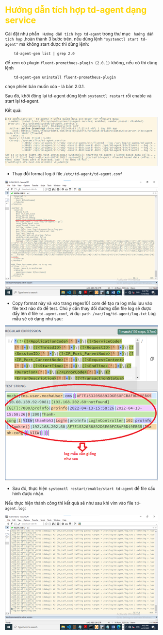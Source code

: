<h1 style="color:gold"> Hướng dẫn tích hợp td-agent dạng service </h1>

Cài đặt như phần ` Hướng dẫn tích hợp td-agent` trong thư mục ` hướng dẫn tích hợp` ,hoàn thành 3 bước trên, nếu dùng lệnh `"systemctl start td-agent"` mà không start được thì dùng lệnh:

        td-agent-gem list | grep 2.0

để xem có plugin `fluent-promethues-plugin (2.0.1)` không, nếu có thì dùng lệnh

        td-agent-gem uninstall fluent-prometheus-plugin

chọn phiên bản muốn xóa - là bản 2.0.1.

Sau đó, khởi động lại td-agent dùng lệnh `systemctl restart` rồi enable và start lại td-agent.

Kết quả:

![td_agent2](../img/td-agent2.png)

- Thay đổi format log ở file `/etc/td-agent/td-agent.conf`

![td_agent3](../img/td-agent3.png)

- Copy format này và vào trang regex101.com để tạo ra log mẫu lưu vào file text nào đó để test. Chú ý cần thay đổi đường dẫn file log sẽ được đẩy lên ở file `td-agent.conf`, ví dụ: `path /var/log/td-agent/log.txt`
Log mẫu sẽ có dạng như sau:

![td_agent4](../img/td-agent4.png)

- Sau đó, thực hiện `systemctl restart/enable/start td-agent` để file cấu hình được nhận.

Nếu thực hiện thành công thì kết quả sẽ như sau khi vim vào file `td-agent.log`:

![td_agent5](../img/td-agent5.png)




